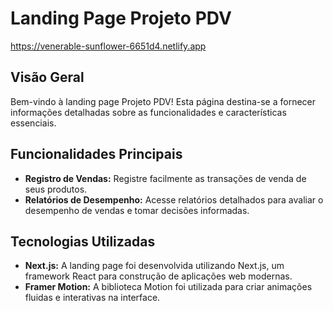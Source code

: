 # Landing Page Projeto PDV
https://venerable-sunflower-6651d4.netlify.app

## Visão Geral
Bem-vindo à landing page Projeto PDV! Esta página destina-se a fornecer informações detalhadas sobre as funcionalidades e características essenciais.

## Funcionalidades Principais
- **Registro de Vendas:** Registre facilmente as transações de venda de seus produtos.
- **Relatórios de Desempenho:** Acesse relatórios detalhados para avaliar o desempenho de vendas e tomar decisões informadas.

## Tecnologias Utilizadas
- **Next.js:** A landing page foi desenvolvida utilizando Next.js, um framework React para construção de aplicações web modernas.
- **Framer Motion:** A biblioteca Motion foi utilizada para criar animações fluidas e interativas na interface.
